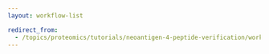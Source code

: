 ```yaml
---
layout: workflow-list

redirect_from:
  - /topics/proteomics/tutorials/neoantigen-4-peptide-verification/workflows/
---
```

